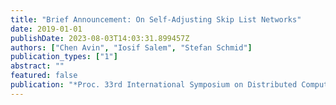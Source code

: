 ```yaml
---
title: "Brief Announcement: On Self-Adjusting Skip List Networks"
date: 2019-01-01
publishDate: 2023-08-03T14:03:31.899457Z
authors: ["Chen Avin", "Iosif Salem", "Stefan Schmid"]
publication_types: ["1"]
abstract: ""
featured: false
publication: "*Proc. 33rd International Symposium on Distributed Computing (DISC)*"
---
```


